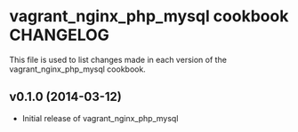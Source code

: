 # vagrant_nginx_php_mysql cookbook CHANGELOG
This file is used to list changes made in each version of the vagrant_nginx_php_mysql cookbook.

## v0.1.0 (2014-03-12)
- Initial release of vagrant_nginx_php_mysql
